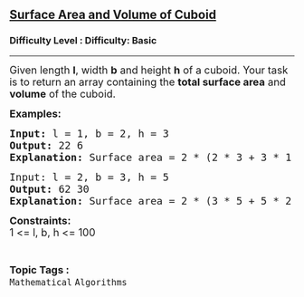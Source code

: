 <h2><a href="https://www.geeksforgeeks.org/problems/surface-area-and-volume-of-cuboid0522/1?page=2&difficulty=Basic&status=unsolved,attempted&sortBy=accuracy">Surface Area and Volume of Cuboid</a></h2><h3>Difficulty Level : Difficulty: Basic</h3><hr><div class="problems_problem_content__Xm_eO"><p><span style="font-size: 18px;">Given length <strong>l</strong>, width <strong>b</strong> and height <strong>h</strong> of a cuboid. Your task is to return an array containing the <strong>total surface area</strong> and <strong>volume</strong> of the cuboid.</span></p>
<p><span style="font-size: 18px;"><strong>Examples:</strong></span></p>
<pre><span style="font-size: 18px;"><strong>Input: </strong>l = 1, b = 2, h = 3
<strong>Output: </strong>22 6
<strong>Explanation: </strong>Surface area = 2 * (2 * 3 + 3 * 1 + 1 * 2) = 22 and volume = 1 * 2 * 3 = 6</span>
</pre>
<pre><span style="font-size: 18px;">Input: l = 2, b = 3, h = 5
<strong>Output: </strong>62 30
<strong>Explanation: </strong>Surface area = 2 * (3 * 5 + 5 * 2 + 2 * 3) = 62 and volume = 2 * 3 * 5 = 30</span></pre>
<p><span style="font-size: 18px;"><strong>Constraints:</strong><br>1 &lt;= l, b, h &lt;= 100</span></p></div><br><p><span style=font-size:18px><strong>Topic Tags : </strong><br><code>Mathematical</code>&nbsp;<code>Algorithms</code>&nbsp;